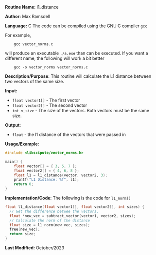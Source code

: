 **Routine Name:**           l1_distance

**Author:** Max Ramsdell

**Language:** C
The code can be compiled using the GNU C compiler `gcc`

For example,

```
    gcc vector_norms.c
```

will produce an executable `./a.exe` than can be executed. If you want a different name, the following will work a bit
better

```
    gcc -o vector_norms vector_norms.c
```

**Description/Purpose:** 
This routine will calculate the L1 distance between two vectors of the same size.

**Input:** 
- `float vector1[]` - The first vector
- `float vector2[]` - The second vector
- `int v_size` - The size of the vectors. Both vectors must be the same size.

**Output:** 
- `float` - the l1 distance of the vectors that were passed in

**Usage/Example:**

```c
#include <libscipute/vector_norms.h>

main() {
    float vector[] = { 3, 5, 7 };
    float vector2[] = { 4, 6, 8 };
    float l1 = l1_distance(vector, vector2, 3);
    printf("L1 Distance: %f", l1);
    return 0;
}
```

**Implementation/Code:** The following is the code for `l1_norm()`

```c
float l1_distance(float vector1[], float vector2[], int sizes) {
  // Get the difference betwee the vectors.
  float *new_vec = subtract_vector(vector1, vector2, sizes);
  // Calculate the norm of the distance
  float size = l1_norm(new_vec, sizes);
  free(new_vec);
  return size;
}
```

**Last Modified:** October/2023
